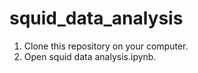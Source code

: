 # squid_data_analysis
1. Clone this repository on your computer.
2. Open squid data analysis.ipynb.
